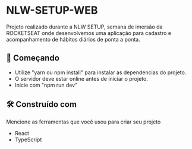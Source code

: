# NLW-SETUP-WEB

Projeto realizado durante a NLW SETUP, semana de imersão da ROCKETSEAT onde desenvolvemos uma aplicação para cadastro e acompanhamento de hábitos diários de ponta a ponta. 

## 🚀 Começando

- Utilize "yarn ou npm install" para instalar as dependencias do projeto.
- O servidor deve estar online antes de iniciar o projeto.
- Inicie com "npm run dev" 

## 🛠️ Construído com

Mencione as ferramentas que você usou para criar seu projeto

* React 
* TypeScript

